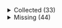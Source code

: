<details><summary>Collected (33)</summary>
<p>

| Packet |
| --- |
| login |
| custom_payload |
| difficulty |
| spawn_position |
| abilities |
| held_item_slot |
| entity_status |
| statistics |
| player_info |
| position |
| world_border |
| update_time |
| window_items |
| set_slot |
| map_chunk |
| tile_entity_data |
| entity_metadata |
| entity_update_attributes |
| update_health |
| experience |
| multi_block_change |
| block_change |
| spawn_entity_living |
| entity_velocity |
| rel_entity_move |
| entity_equipment |
| entity_head_rotation |
| entity_teleport |
| spawn_entity |
| entity_move_look |
| world_event |
| entity_destroy |
| keep_alive |

</p>
</details>
<details><summary>Missing (44)</summary>
<p>

| Packet |
| --- |
| spawn_entity_experience_orb |
| spawn_entity_weather |
| spawn_entity_painting |
| named_entity_spawn |
| animation |
| block_break_animation |
| block_action |
| boss_bar |
| tab_complete |
| chat |
| transaction |
| close_window |
| open_window |
| craft_progress_bar |
| set_cooldown |
| named_sound_effect |
| kick_disconnect |
| explosion |
| unload_chunk |
| game_state_change |
| world_particles |
| map |
| entity_look |
| entity |
| vehicle_move |
| open_sign_entity |
| combat_event |
| bed |
| remove_entity_effect |
| resource_pack_send |
| respawn |
| camera |
| scoreboard_display_objective |
| attach_entity |
| scoreboard_objective |
| set_passengers |
| teams |
| scoreboard_score |
| title |
| update_sign |
| sound_effect |
| playerlist_header |
| collect |
| entity_effect |

</p>
</details>